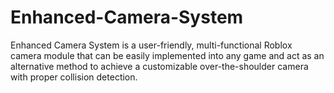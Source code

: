 # Enhanced-Camera-System
Enhanced Camera System is a user-friendly, multi-functional Roblox camera module that can be easily implemented into any game and act as an alternative method to achieve a customizable over-the-shoulder camera with proper collision detection.
